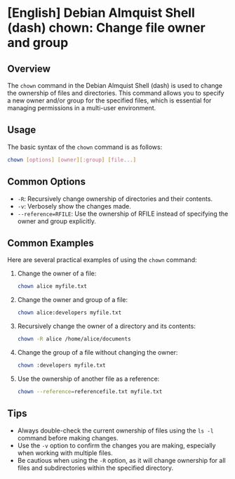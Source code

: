 # [English] Debian Almquist Shell (dash) chown: Change file owner and group

## Overview
The `chown` command in the Debian Almquist Shell (dash) is used to change the ownership of files and directories. This command allows you to specify a new owner and/or group for the specified files, which is essential for managing permissions in a multi-user environment.

## Usage
The basic syntax of the `chown` command is as follows:

```bash
chown [options] [owner][:group] [file...]
```

## Common Options
- `-R`: Recursively change ownership of directories and their contents.
- `-v`: Verbosely show the changes made.
- `--reference=RFILE`: Use the ownership of RFILE instead of specifying the owner and group explicitly.

## Common Examples
Here are several practical examples of using the `chown` command:

1. Change the owner of a file:
   ```bash
   chown alice myfile.txt
   ```

2. Change the owner and group of a file:
   ```bash
   chown alice:developers myfile.txt
   ```

3. Recursively change the owner of a directory and its contents:
   ```bash
   chown -R alice /home/alice/documents
   ```

4. Change the group of a file without changing the owner:
   ```bash
   chown :developers myfile.txt
   ```

5. Use the ownership of another file as a reference:
   ```bash
   chown --reference=referencefile.txt myfile.txt
   ```

## Tips
- Always double-check the current ownership of files using the `ls -l` command before making changes.
- Use the `-v` option to confirm the changes you are making, especially when working with multiple files.
- Be cautious when using the `-R` option, as it will change ownership for all files and subdirectories within the specified directory.